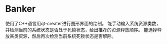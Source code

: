 # Banker
使用了C++语言用qt-creater进行图形界面的绘制。 能手动输入系统资源类数，并检测当前的系统状态是否处于死锁状态，给出推荐的资源释放顺序。 能选择释放某类资源，然后再次检测当前系统死锁状态是否解除。
